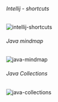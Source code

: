 ###### Intellij - shortcuts
![intellij-shortcuts](https://user-images.githubusercontent.com/27693622/74127149-a95e5080-4bd1-11ea-98e8-c2d83bdc10be.png)


###### Java mindmap

![java-mindmap](https://user-images.githubusercontent.com/27693622/74127286-1ffb4e00-4bd2-11ea-88c4-5264bcfaed95.png)


###### Java Collections
![java-collections](https://user-images.githubusercontent.com/27693622/74127235-f2aea000-4bd1-11ea-8a5d-c9ea7a469738.png)


